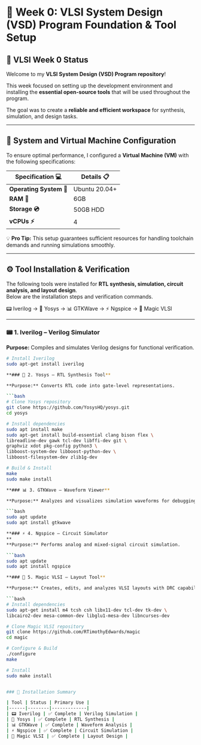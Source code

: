 # 🚀 Week 0: VLSI System Design (VSD) Program Foundation & Tool Setup

## 📌 VLSI Week 0 Status

Welcome to my **VLSI System Design (VSD) Program repository**!  

This week focused on setting up the development environment and installing the **essential open-source tools** that will be used throughout the program.  

The goal was to create a **reliable and efficient workspace** for synthesis, simulation, and design tasks.  

---

## 🎯 System and Virtual Machine Configuration

To ensure optimal performance, I configured a **Virtual Machine (VM)** with the following specifications:  

| Specification 💻   | Details 📋  |
|--------------------|-------------|
| **Operating System 🐧** | Ubuntu 20.04+ |
| **RAM 💾**             | 6GB |
| **Storage 💿**         | 50GB HDD |
| **vCPUs ⚡**           | 4 |

💡 **Pro Tip:** This setup guarantees sufficient resources for handling toolchain demands and running simulations smoothly.  

---

## ⚙️ Tool Installation & Verification

The following tools were installed for **RTL synthesis, simulation, circuit analysis, and layout design**.  
Below are the installation steps and verification commands.  

📟 Iverilog → 🧠 Yosys → 📊 GTKWave → ⚡ Ngspice → 🎨 Magic VLSI  

---

### 📟 1. Iverilog – Verilog Simulator

**Purpose:** Compiles and simulates Verilog designs for functional verification.  

```bash
# Install Iverilog
sudo apt-get install iverilog

**### 🧠 2. Yosys – RTL Synthesis Tool**

**Purpose:** Converts RTL code into gate-level representations.  

```bash
# Clone Yosys repository
git clone https://github.com/YosysHQ/yosys.git
cd yosys  

# Install dependencies
sudo apt install make
sudo apt-get install build-essential clang bison flex \
libreadline-dev gawk tcl-dev libffi-dev git \
graphviz xdot pkg-config python3 \
libboost-system-dev libboost-python-dev \
libboost-filesystem-dev zlib1g-dev  

# Build & Install
make
sudo make install

**### 📊 3. GTKWave – Waveform Viewer**

**Purpose:** Analyzes and visualizes simulation waveforms for debugging.  

```bash
sudo apt update
sudo apt install gtkwave

**### ⚡ 4. Ngspice – Circuit Simulator
**
**Purpose:** Performs analog and mixed-signal circuit simulation.  

```bash
sudo apt update
sudo apt install ngspice

**### 🎨 5. Magic VLSI – Layout Tool**

**Purpose:** Creates, edits, and analyzes VLSI layouts with DRC capabilities.  

```bash
# Install dependencies
sudo apt-get install m4 tcsh csh libx11-dev tcl-dev tk-dev \
libcairo2-dev mesa-common-dev libglu1-mesa-dev libncurses-dev  

# Clone Magic VLSI repository
git clone https://github.com/RTimothyEdwards/magic
cd magic  

# Configure & Build
./configure
make  

# Install
sudo make install


### 🎉 Installation Summary

| Tool | Status | Primary Use |
|------|--------|-------------|
| 📟 Iverilog | ✅ Complete | Verilog Simulation |
| 🧠 Yosys | ✅ Complete | RTL Synthesis |
| 📊 GTKWave | ✅ Complete | Waveform Analysis |
| ⚡ Ngspice | ✅ Complete | Circuit Simulation |
| 🎨 Magic VLSI | ✅ Complete | Layout Design |
